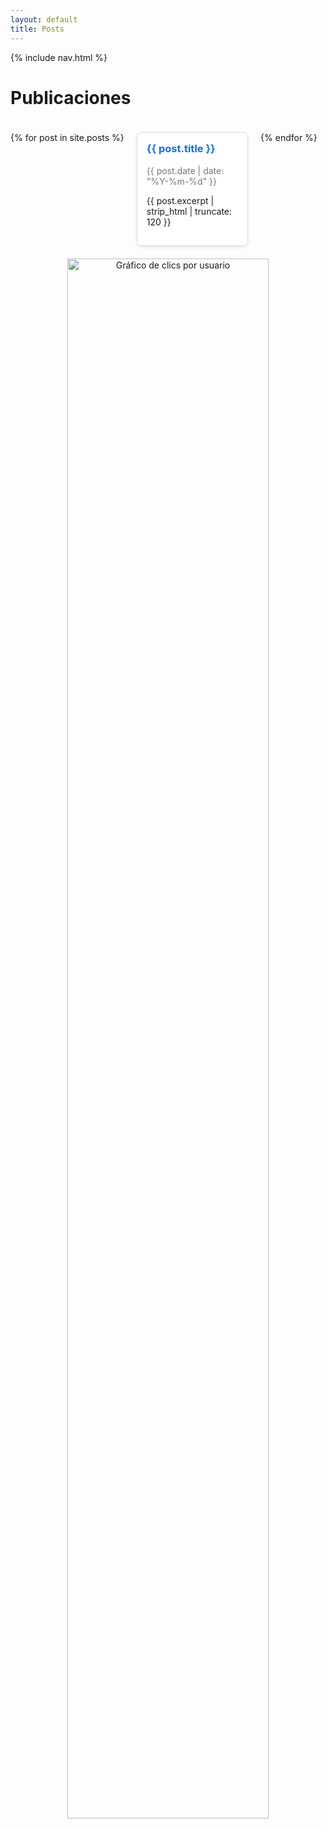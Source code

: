 ```yaml
---
layout: default
title: Posts
---
```


{% include nav.html %}
<link rel="stylesheet" href="/assets/style.css">

# Publicaciones

<div style="display: flex; flex-wrap: wrap; gap: 20px; padding: 20px 0;">
  {% for post in site.posts %}
  <div style="
      border: 1px solid #ddd;
      border-radius: 8px;
      padding: 15px;
      width: calc(33% - 20px);
      box-shadow: 0 2px 5px rgba(0,0,0,0.1);
      background-color: #fff;
    ">
    <h3 style="margin-top:0;">
      <a href="{{ post.url }}" style="color: #0d6efd; text-decoration: none;">{{ post.title }}</a>
    </h3>
    <p style="color:#777; font-size: 14px;">{{ post.date | date: "%Y-%m-%d" }}</p>
    <p>{{ post.excerpt | strip_html | truncate: 120 }}</p>
  </div>
  {% endfor %}
</div>
<div style="text-align:center;">
  <img src="{{ site.baseurl }}/assets/grafico_clicks.png" alt="Gráfico de clics por usuario" width="80%">
</div>

